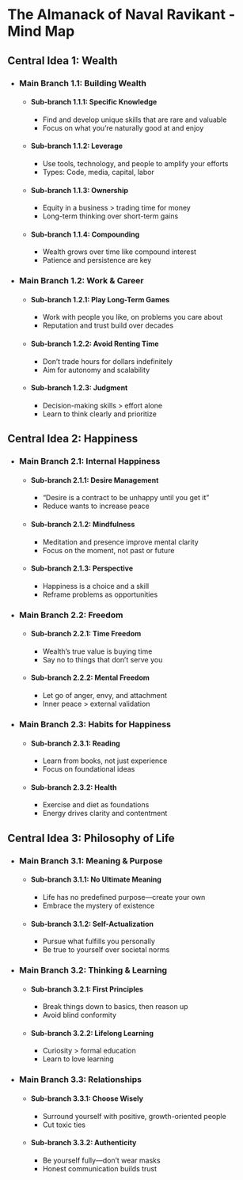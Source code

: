 # The Almanack of Naval Ravikant - Mind Map

## Central Idea 1: Wealth
- ### Main Branch 1.1: Building Wealth
  - #### Sub-branch 1.1.1: Specific Knowledge
    - Find and develop unique skills that are rare and valuable
    - Focus on what you’re naturally good at and enjoy
  - #### Sub-branch 1.1.2: Leverage
    - Use tools, technology, and people to amplify your efforts
    - Types: Code, media, capital, labor
  - #### Sub-branch 1.1.3: Ownership
    - Equity in a business > trading time for money
    - Long-term thinking over short-term gains
  - #### Sub-branch 1.1.4: Compounding
    - Wealth grows over time like compound interest
    - Patience and persistence are key
- ### Main Branch 1.2: Work & Career
  - #### Sub-branch 1.2.1: Play Long-Term Games
    - Work with people you like, on problems you care about
    - Reputation and trust build over decades
  - #### Sub-branch 1.2.2: Avoid Renting Time
    - Don’t trade hours for dollars indefinitely
    - Aim for autonomy and scalability
  - #### Sub-branch 1.2.3: Judgment
    - Decision-making skills > effort alone
    - Learn to think clearly and prioritize

## Central Idea 2: Happiness
- ### Main Branch 2.1: Internal Happiness
  - #### Sub-branch 2.1.1: Desire Management
    - “Desire is a contract to be unhappy until you get it”
    - Reduce wants to increase peace
  - #### Sub-branch 2.1.2: Mindfulness
    - Meditation and presence improve mental clarity
    - Focus on the moment, not past or future
  - #### Sub-branch 2.1.3: Perspective
    - Happiness is a choice and a skill
    - Reframe problems as opportunities
- ### Main Branch 2.2: Freedom
  - #### Sub-branch 2.2.1: Time Freedom
    - Wealth’s true value is buying time
    - Say no to things that don’t serve you
  - #### Sub-branch 2.2.2: Mental Freedom
    - Let go of anger, envy, and attachment
    - Inner peace > external validation
- ### Main Branch 2.3: Habits for Happiness
  - #### Sub-branch 2.3.1: Reading
    - Learn from books, not just experience
    - Focus on foundational ideas
  - #### Sub-branch 2.3.2: Health
    - Exercise and diet as foundations
    - Energy drives clarity and contentment

## Central Idea 3: Philosophy of Life
- ### Main Branch 3.1: Meaning & Purpose
  - #### Sub-branch 3.1.1: No Ultimate Meaning
    - Life has no predefined purpose—create your own
    - Embrace the mystery of existence
  - #### Sub-branch 3.1.2: Self-Actualization
    - Pursue what fulfills you personally
    - Be true to yourself over societal norms
- ### Main Branch 3.2: Thinking & Learning
  - #### Sub-branch 3.2.1: First Principles
    - Break things down to basics, then reason up
    - Avoid blind conformity
  - #### Sub-branch 3.2.2: Lifelong Learning
    - Curiosity > formal education
    - Learn to love learning
- ### Main Branch 3.3: Relationships
  - #### Sub-branch 3.3.1: Choose Wisely
    - Surround yourself with positive, growth-oriented people
    - Cut toxic ties
  - #### Sub-branch 3.3.2: Authenticity
    - Be yourself fully—don’t wear masks
    - Honest communication builds trust